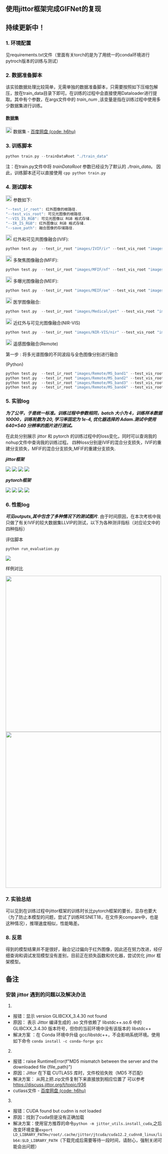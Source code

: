 ## 使用jittor框架完成GIFNet的复现
## 持续更新中！

### 1. 环境配置
见requirements.txt文件（里面有关torch的是为了用统一的conda环境进行pytroch版本的训练与测试）

### 2. 数据准备脚本
该实验数据处理比较简单，无需单独的数据准备脚本，只需要按照如下压缩包解压，放在train_data目录下即可。在训练的过程中会直接使用Dataloader进行提取。其中有个参数，在args文件中的 *train_num* ,该变量是指在训练过程中使用多少数据集进行训练。
#### 数据集
<img width="20" src="images/dataset1.png">      数据集 - [百度网盘 (code: h6hu)](https://pan.baidu.com/s/1AR5rFQXmK9FSkUUFg77nHg?pwd=h6hu)

### 3. 训练脚本
```cpp
python train.py --trainDataRoot "./train_data"
```
注：在train.py文件中将 *trainDataRoot* 参数已经设为了默认的 *./train_data*。
因此，训练脚本还可以直接使用
    ```cpp
    python train.py
    ```

### 4. 测试脚本

<img width="20" src="images/set1.png"> 参数如下:

```cpp
"--test_ir_root": 红外图像的根路径.
"--test_vis_root": 可见光图像的根路径.
"--VIS_IS_RGB": 可见光图像以 RGB 格式存储.
"--IR_IS_RGB": 红外图像以 RGB 格式存储.
"--save_path": 融合图像的存储路径.
```

<img width="20" src="images/task.png"> 红外和可见共图像融合(IVIF):

```cpp
python test.py  --test_ir_root "images/IVIF/ir" --test_vis_root "images/IVIF/vis" --save_path "./outputs/outputsIVIF/jittor" --VIS_IS_RGB 
```

<img width="20" src="images/task.png"> 多聚焦图像融合(MFIF):

```cpp
python test.py  --test_ir_root "images/MFIF/nf" --test_vis_root "images/MFIF/ff" --save_path "./outputs/outputsMFIF/jittor" --IR_IS_RGB --VIS_IS_RGB
```

<img width="20" src="images/task.png"> 多曝光图像融合(MEIF):

```cpp
python test.py  --test_ir_root "images/MEIF/oe" --test_vis_root "images/MEIF/ue" --save_path "./outputs/outputsMEIF/jittor" --IR_IS_RGB --VIS_IS_RGB 
```

<img width="20" src="images/task.png"> 医学图像融合:

```cpp
python test.py  --test_ir_root "images/Medical/pet" --test_vis_root "images/Medical/mri" --save_path "./outputs/outputsMedical/jittor" --IR_IS_RGB
```

<img width="20" src="images/task.png"> 近红外与可见光图像融合(NIR-VIS)

```cpp
python test.py  --test_ir_root "images/NIR-VIS/nir" --test_vis_root "images/NIR-VIS/vis" --save_path "./outputs/outputsNIR-VIS/jittor" --VIS_IS_RGB
```

<img width="20" src="images/task.png"> 遥感图像融合(Remote)

第一步 : 将多光谱图像的不同波段与全色图像分别进行融合

(Python)
```cpp
python test.py  --test_ir_root "images/Remote/MS_band1" --test_vis_root "images/Remote/PAN" --save_path "./outputs/outputsRemoteBand1/jittor"
python test.py  --test_ir_root "images/Remote/MS_band2" --test_vis_root "images/Remote/PAN" --save_path "./outputs/outputsRemoteBand2/jittor"
python test.py  --test_ir_root "images/Remote/MS_band3" --test_vis_root "images/Remote/PAN" --save_path "./outputs/outputsRemoteBand3/jittor"
python test.py  --test_ir_root "images/Remote/MS_band4" --test_vis_root "images/Remote/PAN" --save_path "./outputs/outputsRemoteBand4/jittor"
```
### 5. 实验log
**_为了公平，于是统一标准。训练过程中参数相同，batch 大小为 4，训练样本数据 10000，训练轮数为 20, 学习率固定为 1e-4, 优化器选择的 Adam.测试中使用 640×540 分辨率的图片进行测试。_**

在此处分别展示 jittor 和 pytorch 的训练过程中的loss变化，同时可以查询我的nohup文件中查询我的训练过程。
四种loss分别是IVIF的混合分支损失，IVIF的重建分支损失，MFIF的混合分支损失,MFIF的重建分支损失.

**_jittor框架_**

<img  src="losspng/jittor/item1_com_loss.png">
<img  src="losspng/jittor/item1_spe_loss.png">
<img  src="losspng/jittor/item2_com_loss.png">
<img  src="losspng/jittor/item2_spe_loss.png">

**_pytorch框架_**

<img  src="losspng/pytorch/item1_com_loss.png">
<img  src="losspng/pytorch/item1_spe_loss.png">
<img  src="losspng/pytorch/item2_com_loss.png">
<img  src="losspng/pytorch/item2_spe_loss.png">

### 6. 性能log
**_可见outputs,其中包含了多种情况下的测试图片_**.
由于时间原因，在本次考核中我只做了有关IVIF的较大数据集LLVIP的测试，以下为各种测评指标（对应论文中的四种指标）

评估脚本
```cpp
python run_evaluation.py
```
<img  src="model_comparison_table.png">

样例对比

<img width="500" src="outputs/outputsIVIF/jittor/190212.jpg">
<img  width="500"src="outputs/outputsIVIF/pytorch/190212.jpg">

### 7. 实验总结
可以见到在训练过程中jittor框架的训练时长比pytorch框架的要长，显存也要大（为了防止本模型的问题，尝试了训练RESNET18，在文件夹compare中，也是这种情况），推理速度相似，性能略差。

### 8. 反思
得到的模型结果并不是很好，融合记过偏向于红外图像，因此还在努力改进，经仔细查询和调试发现模型没有差别，目前正在损失函数和优化器，尝试优化 jittor 框架模型。

## 备注
### 安装 jittor 遇到的问题以及解决办法
1. 
 - 报错：显示  version GLIBCXX_3.4.30 not found  
 - 原因： 表示 Jittor 编译生成的 .so 文件依赖了 libstdc++.so.6 中的 GLIBCXX_3.4.30 版本符号，但你的当前环境中没有该版本的 libstdc++
 - 解决方案 ：在 Conda 环境中升级 gcc/libstdc++，不会影响系统环境。使用如下命令 `conda install -c conda-forge gcc`
2. 
 - 报错：raise RuntimeError(f"MD5 mismatch between the server and the downloaded file {file_path}")
 - 原因：Jittor 在下载 CUTLASS 库时，文件校验失败（MD5 不匹配）
 - 解决方案： 从网上把.zip文件复制下来直接放到相应位置了 可以参考 https://discuss.jittor.org/t/topic/936
  - cutlass文件 - [百度网盘 (code: h6hu)](https://pan.baidu.com/s/1AR5rFQXmK9FSkUUFg77nHg?pwd=h6hu)
 3.
 - 报错：CUDA found but cudnn is not loaded
 - 原因：找到了cuda但是没有正确加载
 - 解决方案：使用官方推荐的命令`python -m jittor_utils.install_cuda`,之后改变环境变量`export LD_LIBRARY_PATH=/root/.cache/jittor/jtcuda/cuda12.2_cudnn8_linux/lib64:$LD_LIBRARY_PATH`（下载完成后需要等待一段时间，请耐心，强制关闭可能会出问题）
